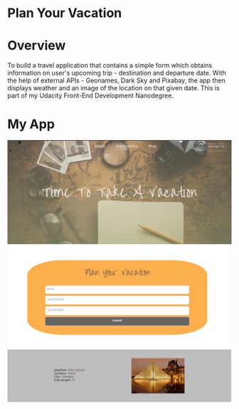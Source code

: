 ﻿# Plan Your Vacation
# Overview

To build a travel application that contains a simple form which obtains information on user's upcoming trip - destination and departure date.
With the help of external APIs - Geonames, Dark Sky and Pixabay, the app then displays weather and an image of the location on that given date. 
This is part of my Udacity Front-End Development Nanodegree.

# My App
![Home Page](https://github.com/AmalAhmedibrahim/TravelAPP/blob/master/src/images/res1.png)
![Home Page](https://github.com/AmalAhmedibrahim/TravelAPP/blob/master/src/images/res2.png)
![Home Page](https://github.com/AmalAhmedibrahim/TravelAPP/blob/master/src/images/res3.png)

